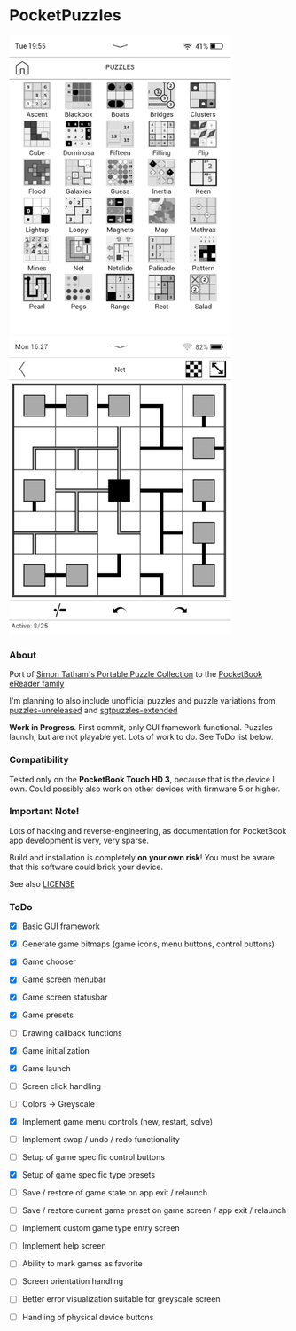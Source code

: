 # PocketPuzzles

![PocketPuzzles Chooser](https://raw.githubusercontent.com/SteffenBauer/PocketPuzzles/master/screenshots/puzzles_chooser.png) ![PocketPuzzles Game Screen](https://raw.githubusercontent.com/SteffenBauer/PocketPuzzles/master/screenshots/puzzles_game.png)

### About

Port of [Simon Tatham's Portable Puzzle Collection](http://www.chiark.greenend.org.uk/~sgtatham/puzzles/) to the [PocketBook eReader family](https://de.wikipedia.org/wiki/PocketBook)

I'm planning to also include unofficial puzzles and puzzle variations from [puzzles-unreleased](https://github.com/x-sheep/puzzles-unreleased) and [sgtpuzzles-extended](https://github.com/SteffenBauer/sgtpuzzles-extended)

**Work in Progress**. First commit, only GUI framework functional. Puzzles launch, but are not playable yet. Lots of work to do. See ToDo list below.

### Compatibility

Tested only on the **PocketBook Touch HD 3**, because that is the device I own. Could possibly also work on other devices with firmware 5 or higher.

### Important Note!

Lots of hacking and reverse-engineering, as documentation for PocketBook app development is very, very sparse.

Build and installation is completely **on your own risk**! You must be aware that this software could brick your device.

See also [LICENSE](https://raw.githubusercontent.com/SteffenBauer/PocketPuzzles/master/LICENSE)

### ToDo

- [X] Basic GUI framework
- [X] Generate game bitmaps (game icons, menu buttons, control buttons)
- [X] Game chooser
- [X] Game screen menubar
- [X] Game screen statusbar
- [X] Game presets
- [ ] Drawing callback functions
- [X] Game initialization
- [X] Game launch
- [ ] Screen click handling
- [ ] Colors -> Greyscale
- [X] Implement game menu controls (new, restart, solve)
- [ ] Implement swap / undo / redo functionality
- [ ] Setup of game specific control buttons
- [X] Setup of game specific type presets
- [ ] Save / restore of game state on app exit / relaunch
- [ ] Save / restore current game preset on game screen / app exit / relaunch
- [ ] Implement custom game type entry screen
- [ ] Implement help screen
- [ ] Ability to mark games as favorite
- [ ] Screen orientation handling
- [ ] Better error visualization suitable for greyscale screen
- [ ] Handling of physical device buttons

